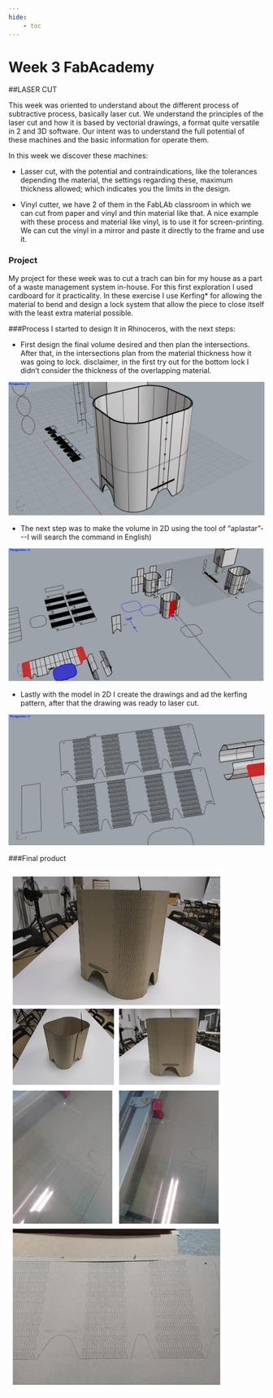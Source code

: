 ```yaml
---
hide:
    - toc
---
```


# Week 3 FabAcademy


##LASER CUT

This week was oriented to understand about the different process of subtractive process, basically laser cut.
We understand the principles of the laser cut and how it is based by vectorial drawings, a format quite versatile in 2 and 3D software. Our intent was to understand the full potential of these machines and the basic information for operate them.


In this week we discover these machines:

-	Lasser cut, with the potential and contraindications, like the tolerances depending the material, the settings regarding these, maximum thickness allowed; which indicates you the limits in the design.

-	Vinyl cutter, we have 2 of them in the FabLAb classroom in which we can cut from paper and vinyl and thin material like that. A nice example with these process and material like vinyl, is to use it for screen-printing.  We can cut the vinyl in a mirror and paste it directly to the frame and use it.

### Project
My project for these week was to cut a trach can bin for my house as a part of a waste management system in-house. For this first exploration I used cardboard for it practicality. In these exercise I use Kerfing* for allowing the material to bend and design a lock system that allow the piece to close itself with the least extra material possible.


###Process
I started to design It in Rhinoceros, with the next steps:


- First design the final volume desired and then plan the intersections.
After that, in the intersections plan from the material thickness how it was going to lock. disclaimer, in the first try out for the bottom lock I didn’t consider the thickness of the overlapping material.

![](../images/fabw3_2.jpg)

- The next step was to make the volume in 2D using the tool of “aplastar”---I will search the command in English)

![](../images/fabw3_1.jpg)

- Lastly with the model in 2D I create the drawings and ad the kerfing pattern, after that the drawing was ready to laser cut.

![](../images/fabw3_3.jpg)



###Final product

![](../images/fabw3_4.jpg)
